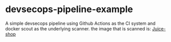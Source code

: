 # devsecops-pipeline-example
A simple devsecops pipeline using Github Actions as the CI system and docker scout as the underlying scanner.
the image that is scanned is: [Juice-shop](https://github.com/juice-shop/juice-shop)
